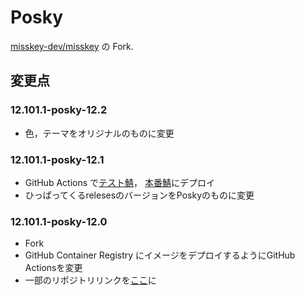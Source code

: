 # Posky

[misskey-dev/misskey](https://github.com/misskey-dev/misskey) の Fork.

## 変更点

### 12.101.1-posky-12.2

- 色，テーマをオリジナルのものに変更

### 12.101.1-posky-12.1

- GitHub Actions で[テスト鯖](https://dev.xiupos.net/)，
[本番鯖](https://mk.xiupos.net)にデプロイ
- ひっぱってくるrelesesのバージョンをPoskyのものに変更

### 12.101.1-posky-12.0

- Fork
- GitHub Container Registry にイメージをデプロイするようにGitHub Actionsを変更
- 一部のリポジトリリンクを[ここ](https://github.com/xiupos/misskey)に
